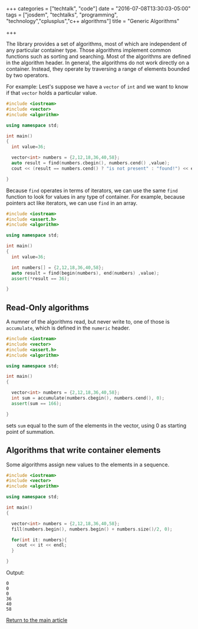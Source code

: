 +++
categories = ["techtalk", "code"]
date = "2016-07-08T13:30:03-05:00"
tags = ["josdem", "techtalks", "programming", "technology","cplusplus","c++ algorithms"]
title = "Generic Algorithms"

+++

The library provides a set of algorithms, most of which are independent of any particular container type. Those algorithms implement common functions such as sorting and searching. Most of the algorithms are defined in the algorithm header. In general, the algorithms do not work directly on a container. Instead, they operate by traversing a range of elements bounded by two operators.

For example: Lest's suppose we have a `vector` of `int` and we want to know if that `vector` holds a particular value.

```c++
#include <iostream>
#include <vector>
#include <algorithm>

using namespace std;

int main()
{
  int value=36;

  vector<int> numbers = {2,12,18,36,40,58};
  auto result = find(numbers.cbegin(), numbers.cend() ,value);
  cout << (result == numbers.cend() ? "is not present" : "found!") << endl;

}
```

Because `find` operates in terms of iterators, we can use the same `find` function to look for values in any type of container. For example, because pointers act like iterators, we can use `find` in an array.

```c++
#include <iostream>
#include <assert.h>
#include <algorithm>

using namespace std;

int main()
{
  int value=36;

  int numbers[] = {2,12,18,36,40,58};
  auto result = find(begin(numbers), end(numbers) ,value);
  assert(*result == 36);

}
```

## Read-Only algorithms

A numner of the algorithms read, but never write to, one of those is `accumulate`, which is defined in the `numeric` header.

```c++
#include <iostream>
#include <vector>
#include <assert.h>
#include <algorithm>

using namespace std;

int main()
{

  vector<int> numbers = {2,12,18,36,40,58};
  int sum = accumulate(numbers.cbegin(), numbers.cend(), 0);
  assert(sum == 166);

}
```

sets `sum` equal to the sum of the elements in the vector, using 0 as starting point of summation.

## Algorithms that write container elements

Some algorithms assign new values to the elements in a sequence.

```c++
#include <iostream>
#include <vector>
#include <algorithm>

using namespace std;

int main()
{

  vector<int> numbers = {2,12,18,36,40,58};
  fill(numbers.begin(), numbers.begin() + numbers.size()/2, 0);

  for(int it: numbers){
    cout << it << endl;
  }

}
```

Output:

```
0
0
0
36
40
58
```

[Return to the main article](/techtalk/c++)
